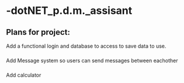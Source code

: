 # -dotNET_p.d.m._assisant

## Plans for project:
Add a functional login and database to access to save data to use.
###
Add Message system so users can send messages between eachother 
###
Add calculator

